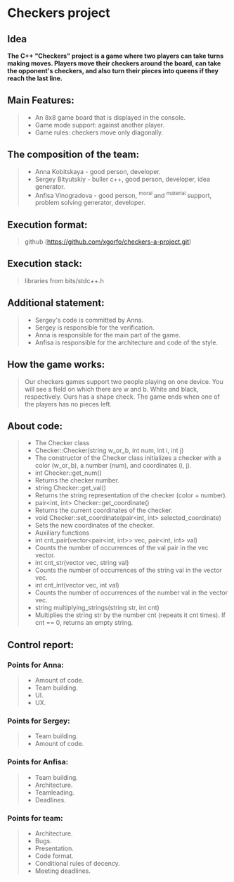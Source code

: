 
  # Сheckers project
## Idea

**The C++ "Checkers" project is a game where two players can take turns making moves. Players move their checkers around the board, can take the opponent's checkers, and also turn their pieces into queens if they reach the last line.**


##  Main Features:
> - An 8x8 game board that is displayed in the console.
> - Game mode support: against another player.
> - Game rules: checkers move only diagonally.
## The composition of the team:

> - Anna Kobitskaya - good person, developer.
> - Sergey Bityutskiy - buller c++, good person, developer, idea generator.
> - Anfisa Vinogradova - good person, <sup> moral </sup> and <sup> material </sup> support, problem solving generator, developer.


## Execution format:
> github (https://github.com/xgorfo/checkers-a-project.git)

## Execution stack:
> libraries from bits/stdc++.h


## Additional statement:
> - Sergey's code is committed by Anna.
> - Sergey is responsible for the verification.
> - Anna is responsible for the main part of the game.
> - Anfisa is responsible for the architecture and code of the style.

## How the game works: 
> Our checkers games support two people playing on one device. You will see a field on which there are w and b. White and black, respectively. Ours has a shape check.
> The game ends when one of the players has no pieces left.
>
 ## About code:
> - The Checker class
> - Checker::Checker(string w_or_b, int num, int i, int j)
> - The constructor of the Checker class initializes a checker with a color (w_or_b), a number (num), and coordinates (i, j).
> - int Checker::get_num()
> - Returns the checker number.
> - string Checker::get_val()
> - Returns the string representation of the checker (color + number).
> - pair<int, int> Checker::get_coordinate()
> - Returns the current coordinates of the checker.
> - void Checker::set_coordinate(pair<int, int> selected_coordinate)
> - Sets the new coordinates of the checker.
> - Auxiliary functions
> - int cnt_pair(vector<pair<int, int>> vec, pair<int, int> val)
> - Counts the number of occurrences of the val pair in the vec vector.
> - int cnt_str(vector<string> vec, string val)
> - Counts the number of occurrences of the string val in the vector vec.
> - int cnt_int(vector<int> vec, int val)
> - Counts the number of occurrences of the number val in the vector vec.
> - string multiplying_strings(string str, int cnt)
> - Multiplies the string str by the number cnt (repeats it cnt times). If cnt == 0, returns an empty string.


## Control report:
### Points for Anna:
> - Amount of code.
> - Team building.
> - UI.
> - UX.

### Points for Sergey:
> - Team building.
> - Amount of code.

### Points for Anfisa:
> - Team building.
> - Architecture.
> - Teamleading.
> - Deadlines.

### Points for team:
> - Architecture.
> - Bugs.
> - Presentation.
> - Code format.
> - Conditional rules of decency.
> - Meeting deadlines.
